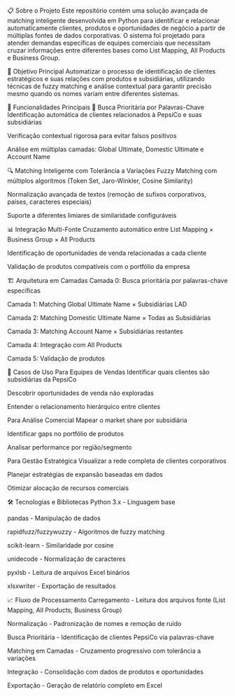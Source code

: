 📋 Sobre o Projeto
Este repositório contém uma solução avançada de matching inteligente desenvolvida em Python para identificar e relacionar automaticamente clientes, produtos e oportunidades de negócio a partir de múltiplas fontes de dados corporativas. O sistema foi projetado para atender demandas específicas de equipes comerciais que necessitam cruzar informações entre diferentes bases como List Mapping, All Products e Business Group.

🎯 Objetivo Principal
Automatizar o processo de identificação de clientes estratégicos e suas relações com produtos e subsidiárias, utilizando técnicas de fuzzy matching e análise contextual para garantir precisão mesmo quando os nomes variam entre diferentes sistemas.

🔧 Funcionalidades Principais
🎯 Busca Prioritária por Palavras-Chave
Identificação automática de clientes relacionados à PepsiCo e suas subsidiárias

Verificação contextual rigorosa para evitar falsos positivos

Análise em múltiplas camadas: Global Ultimate, Domestic Ultimate e Account Name

🔍 Matching Inteligente com Tolerância a Variações
Fuzzy Matching com múltiplos algoritmos (Token Set, Jaro-Winkler, Cosine Similarity)

Normalização avançada de textos (remoção de sufixos corporativos, países, caracteres especiais)

Suporte a diferentes limiares de similaridade configuráveis

📊 Integração Multi-Fonte
Cruzamento automático entre List Mapping × Business Group × All Products

Identificação de oportunidades de venda relacionadas a cada cliente

Validação de produtos compatíveis com o portfólio da empresa

🏗️ Arquitetura em Camadas
Camada 0: Busca prioritária por palavras-chave específicas

Camada 1: Matching Global Ultimate Name × Subsidiárias LAD

Camada 2: Matching Domestic Ultimate Name × Todas as Subsidiárias

Camada 3: Matching Account Name × Subsidiárias restantes

Camada 4: Integração com All Products

Camada 5: Validação de produtos

💼 Casos de Uso
Para Equipes de Vendas
Identificar quais clientes são subsidiárias da PepsiCo

Descobrir oportunidades de venda não exploradas

Entender o relacionamento hierárquico entre clientes

Para Análise Comercial
Mapear o market share por subsidiária

Identificar gaps no portfólio de produtos

Analisar performance por região/segmento

Para Gestão Estratégica
Visualizar a rede completa de clientes corporativos

Planejar estratégias de expansão baseadas em dados

Otimizar alocação de recursos comerciais

🛠️ Tecnologias e Bibliotecas
Python 3.x - Linguagem base

pandas - Manipulação de dados

rapidfuzz/fuzzywuzzy - Algoritmos de fuzzy matching

scikit-learn - Similaridade por cosine

unidecode - Normalização de caracteres

pyxlsb - Leitura de arquivos Excel binários

xlsxwriter - Exportação de resultados

📈 Fluxo de Processamento
Carregamento - Leitura dos arquivos fonte (List Mapping, All Products, Business Group)

Normalização - Padronização de nomes e remoção de ruído

Busca Prioritária - Identificação de clientes PepsiCo via palavras-chave

Matching em Camadas - Cruzamento progressivo com tolerância a variações

Integração - Consolidação com dados de produtos e oportunidades

Exportação - Geração de relatório completo em Excel
